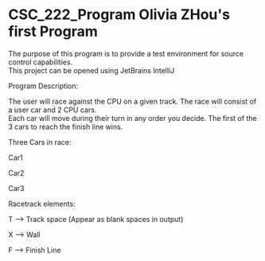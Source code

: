# CSC_222_Program Olivia ZHou's first Program

The purpose of this program is to provide a test environment for source control capabilities.  
This project can be opened using JetBrains IntelliJ

Program Description:

The user will race against the CPU on a given track.  The race will consist of a user car and 2 CPU cars.  
Each car will move during their turn in any order you decide.  The first of the 3 cars to reach the finish line wins.

Three Cars in race:

Car1

Car2

Car3

Racetrack elements:

T --> Track space (Appear as blank spaces in output)

X --> Wall

F --> Finish Line
